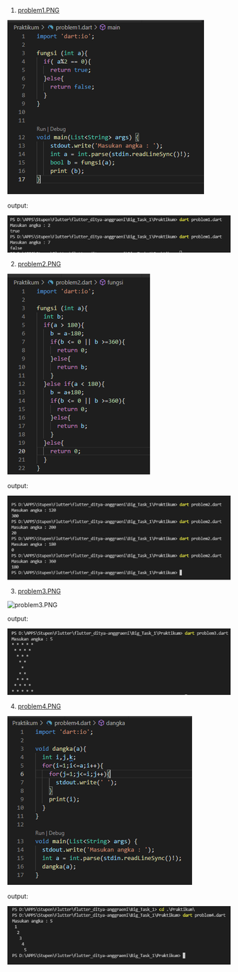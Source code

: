 1. [problem1.PNG](./Screeenshots/problem1.PNG) 

![problem1.PNG](./Screeenshots/problem1.PNG) 

output:

![output1.PNG](./Screeenshots/output1.PNG)

2. [problem2.PNG](./Screeenshots/problem2.PNG) 

![problem2.PNG](./Screeenshots/problem2.PNG) 

output:

![output2.PNG](./Screeenshots/output2.PNG)

3. [problem3.PNG](./Screeenshots/problem3.PNG) 

![problem3.PNG](./Screeenshots/problem3.PNG) 

output:

![output3.PNG](./Screeenshots/output3.PNG)

4. [problem4.PNG](./Screeenshots/problem4.PNG) 

![problem4.PNG](./Screeenshots/problem4.PNG) 

output:

![output4.PNG](./Screeenshots/output4.PNG)